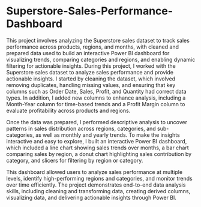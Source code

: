 # Superstore-Sales-Performance-Dashboard
This project involves analyzing the Superstore sales dataset to track sales performance across products, regions, and months, with cleaned and prepared data used to build an interactive Power BI dashboard for visualizing trends, comparing categories and regions, and enabling dynamic filtering for actionable insights.
During this project, I worked with the Superstore sales dataset to analyze sales performance and provide actionable insights. I started by cleaning the dataset, which involved removing duplicates, handling missing values, and ensuring that key columns such as Order Date, Sales, Profit, and Quantity had correct data types. In addition, I added new columns to enhance analysis, including a Month-Year column for time-based trends and a Profit Margin column to evaluate profitability across products and regions.

Once the data was prepared, I performed descriptive analysis to uncover patterns in sales distribution across regions, categories, and sub-categories, as well as monthly and yearly trends. To make the insights interactive and easy to explore, I built an interactive Power BI dashboard, which included a line chart showing sales trends over months, a bar chart comparing sales by region, a donut chart highlighting sales contribution by category, and slicers for filtering by region or category.

This dashboard allowed users to analyze sales performance at multiple levels, identify high-performing regions and categories, and monitor trends over time efficiently. The project demonstrates end-to-end data analysis skills, including cleaning and transforming data, creating derived columns, visualizing data, and delivering actionable insights through Power BI.
